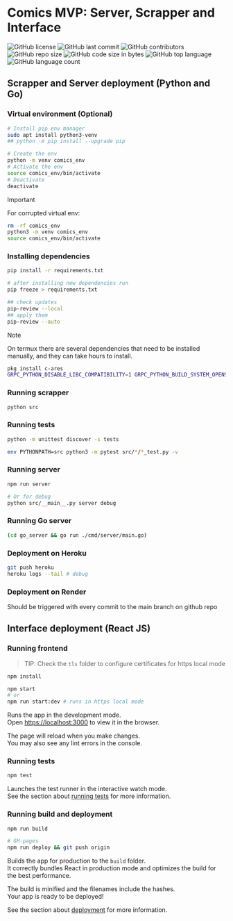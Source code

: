# Comics MVP: Server, Scrapper and Interface
![GitHub license](https://img.shields.io/github/license/estebmaister/comics)
![GitHub last commit](https://img.shields.io/github/last-commit/estebmaister/comics)
![GitHub contributors](https://img.shields.io/github/contributors/estebmaister/comics)
![GitHub repo size](https://img.shields.io/github/repo-size/estebmaister/comics)
![GitHub code size in bytes](https://img.shields.io/github/languages/code-size/estebmaister/comics)
![GitHub top language](https://img.shields.io/github/languages/top/estebmaister/comics)
![GitHub language count](https://img.shields.io/github/languages/count/estebmaister/comics)
## Scrapper and Server deployment (Python and Go)

### Virtual environment (Optional)

```sh
# Install pip env manager
sudo apt install python3-venv
## python -m pip install --upgrade pip

# Create the env
python -m venv comics_env
# Activate the env
source comics_env/bin/activate
# Deactivate
deactivate
```

> [!IMPORTANT]
> For corrupted virtual env:
> ```sh
> rm -rf comics_env
> python3 -m venv comics_env
> source comics_env/bin/activate
> ```

### Installing dependencies

```sh
pip install -r requirements.txt

# after installing new dependencies run
pip freeze > requirements.txt

## check updates
pip-review --local
## apply them
pip-review --auto
```

> [!NOTE]
> On termux there are several dependencies that need to be installed manually, and they can take hours to install.
> ```sh
> pkg install c-ares
> GRPC_PYTHON_DISABLE_LIBC_COMPATIBILITY=1 GRPC_PYTHON_BUILD_SYSTEM_OPENSSL=1 GRPC_PYTHON_BUILD_SYSTEM_ZLIB=1 GRPC_PYTHON_BUILD_SYSTEM_CARES=1 CFLAGS+=" -U__ANDROID_API__ -D__ANDROID_API__=30 -include unistd.h" LDFLAGS+=" -llog" pip install grpcio
> ```

### Running scrapper

```sh
python src
```

### Running tests

```sh
python -m unittest discover -s tests
```

```sh
env PYTHONPATH=src python3 -m pytest src/*/*_test.py -v
```

### Running server

```sh
npm run server

# Or for debug
python src/__main__.py server debug
```

### Running Go server

```sh
(cd go_server && go run ./cmd/server/main.go)
```

### Deployment on Heroku

```sh
git push heroku
heroku logs --tail # debug
```

### Deployment on Render

Should be triggered with every commit to the main branch on github repo

## Interface deployment (React JS)

### Running frontend

> TIP: Check the `tls` folder to configure certificates for https local mode
```sh
npm install

npm start
# or
npm run start:dev # runs in https local mode
```

Runs the app in the development mode.\
Open [https://localhost:3000](https://localhost:3000) to view it in the browser.

The page will reload when you make changes.\
You may also see any lint errors in the console.

### Running tests

```sh
npm test
```

Launches the test runner in the interactive watch mode.\
See the section about [running tests](https://facebook.github.io/create-react-app/docs/running-tests) for more information.

### Running build and deployment

```sh
npm run build

# GH-pages
npm run deploy && git push origin
```

Builds the app for production to the `build` folder.\
It correctly bundles React in production mode and optimizes the build for the best performance.

The build is minified and the filenames include the hashes.\
Your app is ready to be deployed!

See the section about [deployment](https://facebook.github.io/create-react-app/docs/deployment) for more information.
